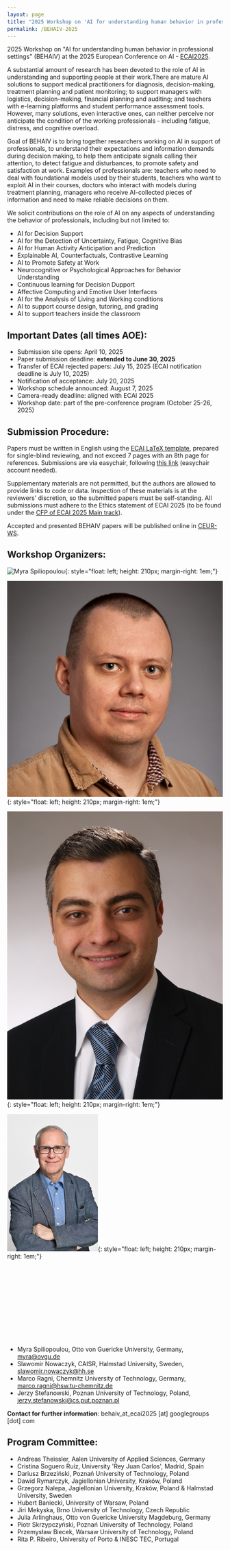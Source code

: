 ```yaml
---
layout: page
title: "2025 Workshop on 'AI for understanding human behavior in professional settings' (BEHAIV)"
permalink: /BEHAIV-2025
---
```


2025 Workshop on "AI for understanding human behavior in professional settings" (BEHAIV) at the 2025 European Conference on AI - [ECAI2025](https://ecai2025.org/).

A substantial amount of research has been devoted to the role of AI in understanding and supporting people at their work.There are mature AI solutions to support medical practitioners for diagnosis, decision-making, treatment planning and patient monitoring; to support managers with logistics, decision-making, financial planning and auditing; and teachers with e-learning platforms and student performance assessment tools. However, many solutions, even interactive ones, can neither perceive nor anticipate the condition of the working professionals - including fatigue, distress, and cognitive overload.

Goal of BEHAIV is to bring together researchers working on AI in support of professionals, to understand their expectations and information demands during decision making, to help them anticipate signals calling their attention, to detect fatigue and disturbances, to promote safety and satisfaction at work. Examples of professionals are: teachers who need to deal with foundational models used by their students, teachers who want to exploit AI in their courses, doctors who interact with models during treatment planning, managers who receive AI-collected pieces of information and need to make reliable decisions on them.

We solicit contributions on the role of AI on any aspects of understanding the behavior of professionals, including but not limited to:

* AI for Decision Support
* AI for the Detection of Uncertainty, Fatigue, Cognitive Bias
* AI for Human Activity Anticipation and Prediction
* Explainable AI, Counterfactuals, Contrastive Learning
* AI to Promote Safety at Work
* Neurocognitive or Psychological Approaches for Behavior Understanding
* Continuous learning for Decision Dupport
* Affective Computing and Emotive User Interfaces
* AI for the Analysis of Living and Working conditions
* AI to support course design, tutoring, and grading
* AI to support teachers inside the classroom

## Important Dates  (all times AOE):

* Submission site opens: April 10, 2025
* Paper submission deadline: **extended to June 30, 2025**
* Transfer of ECAI rejected papers: July 15, 2025 (ECAI notification deadline is July 10, 2025)
* Notification of acceptance: July 20, 2025
* Workshop schedule announced: August 7, 2025
* Camera-ready deadline: aligned with ECAI 2025
* Workshop date: part of the pre-conference program (October 25-26, 2025)

## Submission Procedure:

Papers must be written in English using the [ECAI LaTeX template](https://ecai2024.eu/download/ecai-template.zip), prepared for single-blind reviewing, and not exceed 7 pages with an 8th page for references. Submissions are via easychair, following [this link](https://easychair.org/my/conference?conf=behaiv2025) (easychair account needed).

Supplementary materials are not permitted, but the authors are allowed to provide links to code or data. Inspection of these materials is at the reviewers' discretion, so the submitted papers must be self-standing. All submissions must adhere to the Ethics statement of ECAI 2025 (to be found under the [CFP of ECAI 2025 Main track](https://ecai2025.org/call-for-papers/)).

Accepted and presented BEHAIV papers will be published online in [CEUR-WS](https://ceur-ws.org/).

## Workshop Organizers:

![Myra Spiliopoulou](/assets/photos/MyraS.jpg "Myra Spiliopoulou"){: style="float: left; height: 210px; margin-right: 1em;"}

![Slawomir Nowaczyk](/assets/photos/SN.jpg "Slawomir Nowaczyk"){: style="float: left; height: 210px; margin-right: 1em;"}

![Marco Ragni](/assets/photos/MarcoRagni.jpg "Marco Ragni"){: style="float: left; height: 210px; margin-right: 1em;"}

![Jerzy Stefanowski](/assets/photos/JerzyStefanowski.jpg "Jerzy Stefanowski"){: style="float: left; height: 210px; margin-right: 1em;"}

&nbsp;

&nbsp;

&nbsp;

&nbsp;

&nbsp;

&nbsp;

* Myra Spiliopoulou, Otto von Guericke University, Germany, myra@ovgu.de
* Slawomir Nowaczyk, CAISR, Halmstad University, Sweden, slawomir.nowaczyk@hh.se
* Marco Ragni, Chemnitz University of Technology, Germany, marco.ragni@hsw.tu-chemnitz.de 
* Jerzy Stefanowski, Poznan University of Technology, Poland, jerzy.stefanowski@cs.put.poznan.pl

**Contact for further information**: behaiv_at_ecai2025 [at] googlegroups [dot] com

## Program Committee:
* Andreas Theissler,  Aalen University of Applied Sciences, Germany
* Cristina Soguero Ruíz, University 'Rey Juan Carlos', Madrid, Spain
* Dariusz Brzeziński, Poznań University of Technology, Poland
* Dawid Rymarczyk, Jagiellonian University, Kraków, Poland
* Grzegorz Nalepa, Jagiellonian University, Kraków, Poland & Halmstad University, Sweden
* Hubert Baniecki, University of Warsaw, Poland
* Jiri Mekyska, Brno University of Technology, Czech Republic
* Julia Arlinghaus, Otto von Guericke University Magdeburg, Germany
* Piotr Skrzypczyński, Poznań University of Technology, Poland
* Przemysław Biecek, Warsaw University of Technology, Poland
* Rita P. Ribeiro, University of Porto & INESC TEC, Portugal
